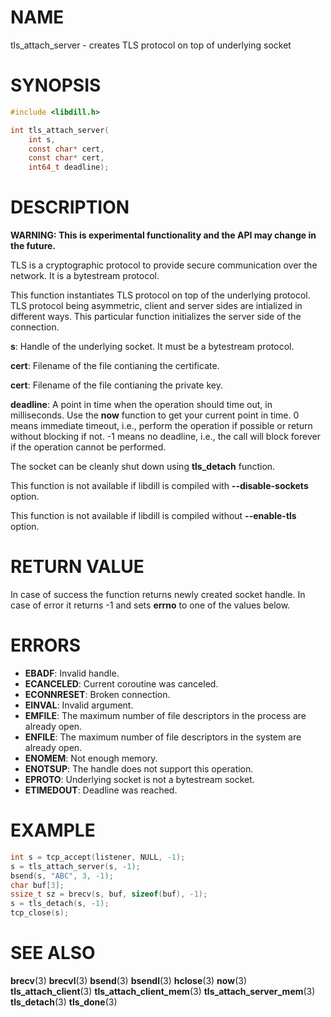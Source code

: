 # NAME

 tls_attach_server - creates TLS protocol on top of underlying socket

# SYNOPSIS

```c
#include <libdill.h>

int tls_attach_server(
    int s,
    const char* cert,
    const char* cert,
    int64_t deadline);
```

# DESCRIPTION

 **WARNING: This is experimental functionality and the API may change in the future.**

 TLS is a cryptographic protocol to provide secure communication over the network. It is a bytestream protocol.

 This function instantiates TLS protocol on top of the underlying protocol. TLS protocol being asymmetric, client and server sides are intialized in different ways. This particular function initializes the server side of the connection.

 **s**: Handle of the underlying socket. It must be a bytestream protocol.

 **cert**: Filename of the file contianing the certificate.

 **cert**: Filename of the file contianing the private key.

 **deadline**: A point in time when the operation should time out, in milliseconds. Use the **now** function to get your current point in time. 0 means immediate timeout, i.e., perform the operation if possible or return without blocking if not. -1 means no deadline, i.e., the call will block forever if the operation cannot be performed.

 The socket can be cleanly shut down using **tls_detach** function.

 This function is not available if libdill is compiled with **--disable-sockets** option.

 This function is not available if libdill is compiled without **--enable-tls** option.

# RETURN VALUE

 In case of success the function returns newly created socket handle. In case of error it returns -1 and sets **errno** to one of the values below.

# ERRORS

* **EBADF**: Invalid handle.
* **ECANCELED**: Current coroutine was canceled.
* **ECONNRESET**: Broken connection.
* **EINVAL**: Invalid argument.
* **EMFILE**: The maximum number of file descriptors in the process are already open.
* **ENFILE**: The maximum number of file descriptors in the system are already open.
* **ENOMEM**: Not enough memory.
* **ENOTSUP**: The handle does not support this operation.
* **EPROTO**: Underlying socket is not a bytestream socket.
* **ETIMEDOUT**: Deadline was reached.

# EXAMPLE

```c
int s = tcp_accept(listener, NULL, -1);
s = tls_attach_server(s, -1);
bsend(s, "ABC", 3, -1);
char buf[3];
ssize_t sz = brecv(s, buf, sizeof(buf), -1);
s = tls_detach(s, -1);
tcp_close(s);
```

# SEE ALSO

 **brecv**(3) **brecvl**(3) **bsend**(3) **bsendl**(3) **hclose**(3) **now**(3) **tls_attach_client**(3) **tls_attach_client_mem**(3) **tls_attach_server_mem**(3) **tls_detach**(3) **tls_done**(3) 

